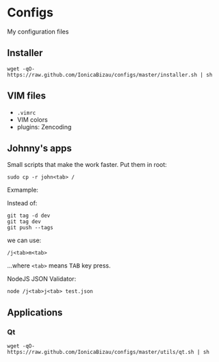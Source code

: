 # Configs

My configuration files

## Installer

```
wget -qO- https://raw.github.com/IonicaBizau/configs/master/installer.sh | sh
```

## VIM files

 - `.vimrc`
 - VIM colors
 - plugins: Zencoding

## Johnny's apps

Small scripts that make the work faster. Put them in root:

```
sudo cp -r john<tab> /
```

Exmample:

Instead of:

```
git tag -d dev
git tag dev
git push --tags
```
we can use:

```
/j<tab>m<tab>
```

...where `<tab>` means <kbd>TAB</kbd> key press.

NodeJS JSON Validator:

```
node /j<tab>j<tab> test.json
```


## Applications

### Qt

```
wget -qO- https://raw.github.com/IonicaBizau/configs/master/utils/qt.sh | sh
```
